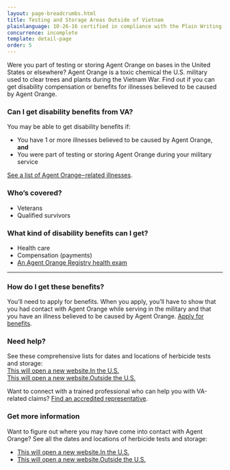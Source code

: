 ```yaml
---
layout: page-breadcrumbs.html
title: Testing and Storage Areas Outside of Vietnam
plainlanguage: 10-26-16 certified in compliance with the Plain Writing Act
concurrence: incomplete
template: detail-page
order: 5
---
```


<div class="va-introtext">

Were you part of testing or storing Agent Orange on bases in the United States or elsewhere? Agent Orange is a toxic chemical the U.S. military used to clear trees and plants during the Vietnam War. Find out if you can get disability compensation or benefits for illnesses believed to be caused by Agent Orange.

</div>

<div class="feature" markdown="1">

### Can I get disability benefits from VA?

You may be able to get disability benefits if:
- You have 1 or more illnesses believed to be caused by Agent Orange, **and**
- You were part of testing or storing Agent Orange during your military service

[See a list of Agent Orange‒related illnesses](/disability-benefits/conditions/exposure-to-hazardous-materials/agent-orange/diseases/).

### Who’s covered?

- Veterans
- Qualified survivors
</div>


### What kind of disability benefits can I get?

- Health care
- Compensation (payments)
- [An Agent Orange Registry health exam](/disability-benefits/conditions/exposure-to-hazardous-materials/agent-orange/registry-health-exam/)

-----

### How do I get these benefits?

You’ll need to apply for benefits. When you apply, you’ll have to show that you had contact with Agent Orange while serving in the military and that you have an illness believed to be caused by Agent Orange. [Apply for benefits](/disability-benefits/apply/).

### Need help?

See these comprehensive lists for dates and locations of herbicide tests and storage:<br>
<a href="https://www.publichealth.va.gov/exposures/agentorange/locations/tests-storage/usa.asp"><span class="usa-sr-only">This will open a new website.</span>In the U.S.</a><br>
<a href="https://www.publichealth.va.gov/exposures/agentorange/locations/tests-storage/outside-vietnam.asp"><span class="usa-sr-only">This will open a new website.</span>Outside the U.S.</a>

Want to connect with a trained professional who can help you with VA-related claims? [Find an accredited representative](/disability-benefits/apply/help/).

### Get more information

Want to figure out where you may have come into contact with Agent Orange? See all the dates and locations of herbicide tests and storage:
- <a href="https://www.publichealth.va.gov/exposures/agentorange/locations/tests-storage/usa.asp"><span class="usa-sr-only">This will open a new website.</span>In the U.S.</a>
- <a href="https://www.publichealth.va.gov/exposures/agentorange/locations/tests-storage/outside-vietnam.asp"><span class="usa-sr-only">This will open a new website.</span>Outside the U.S.</a> 
